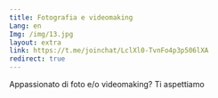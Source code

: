 ```yaml
---
title: Fotografia e videomaking
Lang: en
Img: /img/13.jpg
layout: extra
link: https://t.me/joinchat/LclXl0-TvnFo4p3p506lXA
redirect: true
---
```

Appassionato di foto e/o videomaking? Ti aspettiamo
